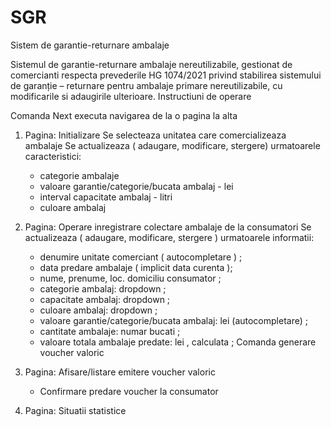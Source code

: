 # SGR
Sistem de garantie-returnare ambalaje

Sistemul de garantie-returnare ambalaje nereutilizabile, gestionat de comercianti respecta prevederile HG 1074/2021 privind stabilirea sistemului de garanție – returnare pentru ambalaje primare nereutilizabile, cu modificarile si adaugirile ulterioare.
  Instructiuni de operare
  
  Comanda Next executa navigarea de la o pagina la alta
  
  1. Pagina: Initializare
    Se selecteaza unitatea care comercializeaza ambalaje
    Se actualizeaza ( adaugare, modificare, stergere) urmatoarele caracteristici:
      - categorie ambalaje
      - valoare garantie/categorie/bucata ambalaj - lei
      - interval capacitate ambalaj - litri
      - culoare ambalaj

  2. Pagina: Operare inregistrare colectare ambalaje de la consumatori
    Se actualizeaza ( adaugare, modificare, stergere ) urmatoarele informatii:</li>
      - denumire unitate comerciant ( autocompletare ) ;
      - data predare ambalaje ( implicit data curenta );
      - nume, prenume, loc. domiciliu consumator ;
      - categorie ambalaj: dropdown ;
      - capacitate ambalaj: dropdown ;
      - culoare ambalaj: dropdown ;
      - valoare garantie/categorie/bucata ambalaj: lei (autocompletare) ;
      - cantitate ambalaje: numar bucati ;
      - valoare totala ambalaje predate: lei , calculata ;
    Comanda generare voucher valoric

  3. Pagina: Afisare/listare emitere voucher valoric
      - Confirmare predare voucher la consumator
     
  4. Pagina: Situatii statistice
     
